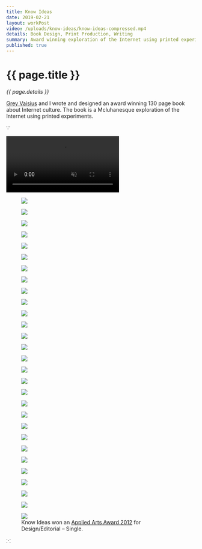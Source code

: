 ```yaml
---
title: Know Ideas
date: 2019-02-21
layout: workPost
video: /uploads/know-ideas/know-ideas-compressed.mp4
details: Book Design, Print Production, Writing
summary: Award winning exploration of the Internet using printed experiments.
published: true
---
```

<div class="mw-900  bp1-u-textAlign-center  u-mar-auto  u-mar-b05">
    <h1 class="u-noMargin u-mar-b01">{{ page.title }}</h1>
    <p class="as-h5  u-mar-b05"><em>{{ page.details }}</em></p>
    <p class="as-h3" style="max-width: 100%;"><a href="http://greyvy.com/" target="_blank">Grey Vaisius</a> and I wrote and designed an award winning 130 page book about Internet culture. The book is a Mcluhanesque exploration of the Internet using printed experiments.</p>
    <p class="as-h5  u-textAlign-center  u-mar-b05">&#8757;</p>
</div>

<div class="u-mar-auto  u-mar-b05">
    <div class="media">
        <video autoplay="" loop="" muted="" playsinline="" type="video/mp4" src="/uploads/know-ideas/know-ideas-in-article2.mp4"></video>
    </div>
</div>

<div class="Grid  Grid--withGutters">
    <div class="Grid-cell  u-size1of2">
        <figure>
            <img src="/uploads/know-ideas/know-ideas-cover.jpg"/>
        </figure>
    </div>
    <div class="Grid-cell  u-size1of2">
        <figure>
            <img src="/uploads//know-ideas/know-ideas-back-cover.jpg"/>
        </figure>
    </div>
</div>

<div class="Grid  Grid--withGutters">
    <div class="Grid-cell  u-size1of2">
        <figure>
            <img src="/uploads/know-ideas/ki-93.jpg"/>
        </figure>
    </div>
    <div class="Grid-cell  u-size1of2">
        <figure>
            <img src="/uploads//know-ideas/know-ideas-pages.jpg"/>
        </figure>
    </div>
</div>

<div class="Grid  Grid--withGutters">
    <div class="Grid-cell  u-size1of4">
        <figure>
            <img src="/uploads/know-ideas/ki-11.jpg"/>
        </figure>
    </div>
    <div class="Grid-cell  u-size1of4">
        <figure>
            <img src="/uploads//know-ideas/ki-12.jpg"/>
        </figure>
    </div>
    <div class="Grid-cell  u-size1of4">
        <figure>
            <img src="/uploads/know-ideas/ki-13.jpg"/>
        </figure>
    </div>
    <div class="Grid-cell  u-size1of4">
        <figure>
            <img src="/uploads//know-ideas/ki-14.jpg"/>
        </figure>
    </div>
</div>

<div class="Grid  Grid--withGutters">
    <div class="Grid-cell  u-size1of2">
        <figure>
            <img src="/uploads/know-ideas/ki-43.jpg"/>
        </figure>
    </div>
    <div class="Grid-cell  u-size1of2">
        <figure>
            <img src="/uploads//know-ideas/ki-44.jpg"/>
        </figure>
    </div>
</div>

<div class="Grid  Grid--withGutters">
    <div class="Grid-cell  u-size1of3">
        <figure>
            <img src="/uploads/know-ideas/ki-32.jpg"/>
        </figure>
    </div>
    <div class="Grid-cell  u-size1of3">
        <figure>
            <img src="/uploads//know-ideas/ki-33.jpg"/>
        </figure>
    </div>
    <div class="Grid-cell  u-size1of3">
        <figure>
            <img src="/uploads/know-ideas/ki-34.jpg"/>
        </figure>
    </div>
</div>

<div class="Grid  Grid--withGutters">
    <div class="Grid-cell  u-size1of2">
        <figure>
            <img src="/uploads/know-ideas/ki-28.jpg"/>
        </figure>
    </div>
    <div class="Grid-cell  u-size1of2">
        <figure>
            <img src="/uploads//know-ideas/ki-29.jpg"/>
        </figure>
    </div>
</div>

<div class="Grid  Grid--withGutters">
    <div class="Grid-cell  u-size1of3">
        <figure>
            <img src="/uploads/know-ideas/ki-49.jpg"/>
        </figure>
    </div>
    <div class="Grid-cell  u-size1of3">
        <figure>
            <img src="/uploads//know-ideas/ki-50.jpg"/>
        </figure>
    </div>
    <div class="Grid-cell  u-size1of3">
        <figure>
            <img src="/uploads/know-ideas/ki-51.jpg"/>
        </figure>
    </div>
</div>

<div class="Grid  Grid--withGutters">
    <div class="Grid-cell  u-size1of2">
        <figure>
            <img src="/uploads/know-ideas/ki-54.jpg"/>
        </figure>
    </div>
    <div class="Grid-cell  u-size1of2">
        <figure>
            <img src="/uploads//know-ideas/ki-55.jpg"/>
        </figure>
    </div>
</div>

<div class="Grid  Grid--withGutters">
    <div class="Grid-cell  u-size1of3">
        <figure>
            <img src="/uploads/know-ideas/ki-19.jpg"/>
        </figure>
    </div>
    <div class="Grid-cell  u-size1of3">
        <figure>
            <img src="/uploads//know-ideas/ki-21.jpg"/>
        </figure>
    </div>
    <div class="Grid-cell  u-size1of3">
        <figure>
            <img src="/uploads/know-ideas/ki-24.jpg"/>
        </figure>
    </div>
</div>

<div class="Grid  Grid--withGutters">
    <div class="Grid-cell  u-size1of2">
        <figure>
            <img src="/uploads/know-ideas/ki-58.jpg"/>
        </figure>
    </div>
    <div class="Grid-cell  u-size1of2">
        <figure>
            <img src="/uploads//know-ideas/ki-76.jpg"/>
        </figure>
    </div>
</div>

<div class="Grid  Grid--withGutters">
    <div class="Grid-cell  u-size1of3">
        <figure>
            <img src="/uploads//know-ideas/know-ideas-process.jpg"/>
        </figure>
    </div>
    <div class="Grid-cell  u-size1of3">
        <figure>
            <img src="/uploads/know-ideas/know-ideas-full-cover.jpg"/>
        </figure>
    </div>
    <div class="Grid-cell  u-size1of3">
        <figure>
            <img src="/uploads/know-ideas/know-ideas-exhibition-space.jpg"/>
        </figure>
    </div>
</div>

<figure>
    <img src="/uploads/know-ideas/know-ideas-applied-arts-award.jpg"/>
    <figcaption>Know Ideas won an <a href="http://www.appliedartsmag.com/winners_gallery/student/?id=981&year=2012&clip=1" target="_blank">Applied Arts Award 2012</a> for Design/Editorial – Single.</figcaption>
</figure>

<p class="u-mar-b05  u-textAlign-center u-mar-b05">&#8281;</p>